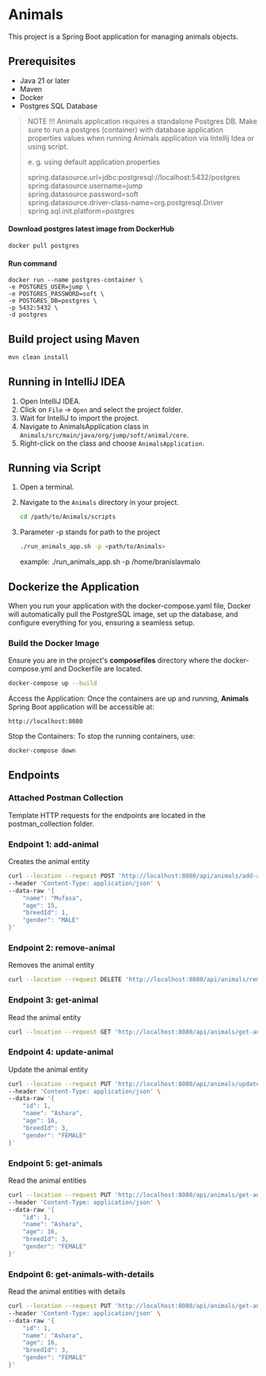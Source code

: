 # Animals

This project is a Spring Boot application for managing animals objects.

## Prerequisites

- Java 21 or later
- Maven
- Docker
- Postgres SQL Database

> NOTE !!!
> Animals application requires a standalone Postgres DB.
> Make sure to run a postgres (container) with database application properties values when running Animals application via Intellij Idea or using script.
> 
> e. g. using default application.properties
> 
> spring.datasource.url=jdbc:postgresql://localhost:5432/postgres \
> spring.datasource.username=jump \
> spring.datasource.password=soft \
> spring.datasource.driver-class-name=org.postgresql.Driver \
> spring.sql.init.platform=postgres

#### Download postgres latest image from DockerHub
```
docker pull postgres
```

#### Run command
```
docker run --name postgres-container \
-e POSTGRES_USER=jump \
-e POSTGRES_PASSWORD=soft \
-e POSTGRES_DB=postgres \
-p 5432:5432 \
-d postgres
```

## Build project using Maven
```bash
mvn clean install
```

## Running in IntelliJ IDEA

1. Open IntelliJ IDEA.
2. Click on `File` -> `Open` and select the project folder.
3. Wait for IntelliJ to import the project.
4. Navigate to AnimalsApplication class in `Animals/src/main/java/org/jump/soft/animal/core`.
5. Right-click on the class and choose `AnimalsApplication`.

## Running via Script

1. Open a terminal.
2. Navigate to the `Animals` directory in your project.
   ```bash
   cd /path/to/Animals/scripts
   ```
3. Parameter -p stands for path to the project
   ```bash
   ./run_animals_app.sh -p <path/to/Animals>
   ```

   example: ./run_animals_app.sh -p /home/branislavmalo

## Dockerize the Application

When you run your application with the docker-compose.yaml file, Docker will automatically pull the PostgreSQL image, set up the database, and configure everything for you, ensuring a seamless setup.

### Build the Docker Image

Ensure you are in the project's **composefiles** directory where the docker-compose.yml and Dockerfile are located.
```bash
docker-compose up --build
```

Access the Application: Once the containers are up and running, **Animals** Spring Boot application will be accessible at:
```
http://localhost:8080
```

Stop the Containers: To stop the running containers, use:
```bash
docker-compose down
```

## Endpoints

### Attached Postman Collection
Template HTTP requests for the endpoints are located in the postman_collection folder.

### Endpoint 1: add-animal

Creates the animal entity

```bash
curl --location --request POST 'http://localhost:8080/api/animals/add-animal' \
--header 'Content-Type: application/json' \
--data-raw '{
    "name": "Mufasa",
    "age": 15,
    "breedId": 1,
    "gender": "MALE"
}'
```

### Endpoint 2: remove-animal

Removes the animal entity

```bash
curl --location --request DELETE 'http://localhost:8080/api/animals/remove-animal/{id}'
```

### Endpoint 3: get-animal

Read the animal entity

```bash
curl --location --request GET 'http://localhost:8080/api/animals/get-animal/{id}'
```

### Endpoint 4: update-animal

Update the animal entity

```bash
curl --location --request PUT 'http://localhost:8080/api/animals/update-animal/{id}' \
--header 'Content-Type: application/json' \
--data-raw '{
    "id": 1,
    "name": "Ashara",
    "age": 16,
    "breedId": 3,
    "gender": "FEMALE"
}'
```

### Endpoint 5: get-animals

Read the animal entities

```bash
curl --location --request PUT 'http://localhost:8080/api/animals/get-animals' \
--header 'Content-Type: application/json' \
--data-raw '{
    "id": 1,
    "name": "Ashara",
    "age": 16,
    "breedId": 3,
    "gender": "FEMALE"
}'
```

### Endpoint 6: get-animals-with-details

Read the animal entities with details

```bash
curl --location --request PUT 'http://localhost:8080/api/animals/get-animals-with-details' \
--header 'Content-Type: application/json' \
--data-raw '{
    "id": 1,
    "name": "Ashara",
    "age": 16,
    "breedId": 3,
    "gender": "FEMALE"
}'
```